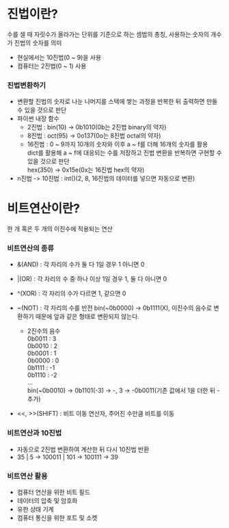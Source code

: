 # 진법이란?
수를 셀 때 자릿수가 올라가는 단위를 기준으로 하는 셈법의 총칭, 사용하는 숫자의 개수가 진법의 숫자를 의미
- 현실에서는 10진법(0 ~ 9)을 사용
- 컴퓨터는 2진법(0 ~ 1) 사용
### 진법변환하기
- 변환할 진법의 숫자로 나눈 나머지를 스택에 쌓는 과정을 반복한 뒤 출력하면 만들 수 있을 것으로 판단
- 파이썬 내장 함수   
  - 2진법 : bin(10) -> 0b1010(0b는 2진법 binary의 약자)   
  - 8진법 : oct(95) -> 0o137(0o는 8진법 octal의 약자)   
  - 16진법 : 0 ~ 9까지 10개의 숫자와 이후 a ~ f를 더해 16개의 숫자를 활용   
dict를 활용해 a ~ f에 대응되는 수를 저장하고 진법 변환을 반복하면 구현할 수 있을 것으로 판단   
hex(350) -> 0x15e(0x는 16진법 hex의 약자)   
- n진법 -> 10진법 : int()(2, 8, 16진법의 데이터를 넣으면 자동으로 변환)

# 비트연산이란?
한 개 혹은 두 개의 이진수에 적용되는 연산

### 비트연산의 종류
- &(AND) : 각 자리의 수가 둘 다 1일 경우 1 아니면 0
- |(OR) : 각 자리의 수 중 하나 이상 1일 경우 1, 둘 다 아니면 0
- ^(XOR) : 각 자리의 수가 다르면 1, 같으면 0
- ~(NOT) : 각 자리의 수를 반전 bin(~0b0000) -> 0b1111(X), 이진수의 음수로 변환하기 때문에 앞과 같은 형태로 변환되지 않는다.
  - 2진수의 음수   
    0b0011 : 3   
    0b0010 : 2   
    0b0001 : 1   
    0b0000 : 0   
    0b1111 : -1   
    0b1110 : -2   
    ...   
    bin(~0b0010) -> 0b1101(-3) -> -, 3 -> -0b0011(기존 값에서 1을 더한 뒤 -추가)

- <<, >>(SHIFT) : 비트 이동 연산자, 주어진 수만큼 비트를 이동

### 비트연산과 10진법
- 자동으로 2진법 변환하여 계산한 뒤 다시 10진법 반환
- 35 | 5 -> 100011 | 101 -> 100111 -> 39

### 비트연산 활용
- 컴퓨터 연산을 위한 비트 필드
- 데이터의 압축 및 암호화
- 유한 상태 기계
- 컴퓨터 통신을 위한 포트 및 소켓
